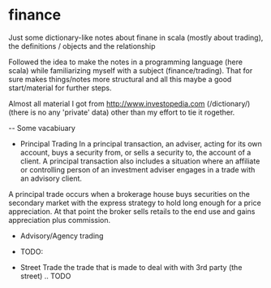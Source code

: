 # finance
Just some dictionary-like notes about finane in scala (mostly about trading), the definitions / objects and the relationship 

Followed the idea to make the notes in a programming language (here scala) while familiarizing myself with a subject (finance/trading).
That for sure makes things/notes more structural and all this maybe a good start/material for further steps.

Almost all material I got from http://www.investopedia.com (/dictionary/) (there is no any 'private' data) other than my effort to tie it rogether.

-- Some vacabiuary

* Principal Trading
 In a principal transaction, an adviser, acting for its own account, buys a security from, or sells a security to, the account of a client. A principal transaction also includes a situation where an affiliate or controlling person of an investment adviser engages in a trade with an advisory client.

A principal trade occurs when a brokerage house buys securities on the secondary market with the express strategy to hold long enough for a price appreciation. At that point the broker sells retails to the end use and gains appreciation plus commission.

* Advisory/Agency trading
* TODO:

* Street Trade
 the trade that is made to deal with with 3rd party (the street) .. TODO
